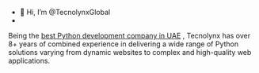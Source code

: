 - 👋 Hi, I’m @TecnolynxGlobal
- 
Being the <a href="https://www.tecnolynx.com/python-web-app-development/">best Python development company in UAE</a> , Tecnolynx has over 8+ years of combined experience in delivering a wide range of Python solutions varying from dynamic websites to complex and high-quality web applications.
